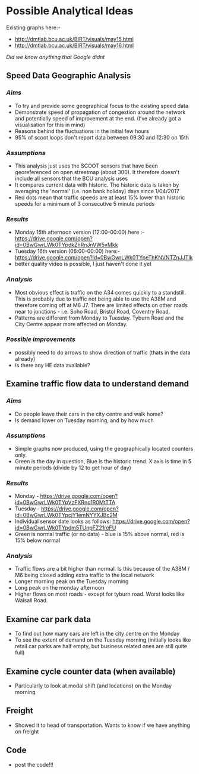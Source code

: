 # Possible Analytical Ideas

Existing graphs here:-
* http://dmtlab.bcu.ac.uk/BIRT/visuals/may15.html
* http://dmtlab.bcu.ac.uk/BIRT/visuals/may16.html

*Did we know anything that Google didnt*

## Speed Data Geographic Analysis
### *Aims*
* To try and provide some geographical focus to the existing speed data
* Demonstrate speed of propagation of congestion around the network and potentially speed of improvement at the end. (I’ve already got a visualisation for this in mind)
* Reasons behind the fluctuations in the initial few hours
* 95% of scoot loops don't report data between 09:30 and 12:30 on 15th

### *Assumptions*
* This analysis just uses the SCOOT sensors that have been georeferenced on open streetmap (about 300). It therefore doesn't include all sensors that the BCU analysis uses
* It compares current data with historic. The historic data is taken by averaging the 'normal' (i.e. non bank holiday) days since 1/04/2017
* Red dots mean that traffic speeds are at least 15% lower than historic speeds for a minimum of 3 consecutive 5 minute periods 

### *Results*
* Monday 15th afternoon version (12:00-00:00) here :- https://drive.google.com/open?id=0BwGwrLWk0TYpdkZhRnJnVW5vMkk
* Tuesday 16th version (06:00-00:00) here:- https://drive.google.com/open?id=0BwGwrLWk0TYpeThKNVNTZnJJTlk
* better quality video is possible, I just haven't done it yet

### *Analysis*
* Most obvious effect is traffic on the A34 comes quickly to a standstill. This is probably due to traffic not being able to use the A38M and therefore coming off at M6 J7. There are limited effects on other roads near to junctions - i.e. Soho Road, Bristol Road, Coventry Road.
* Patterns are different from Monday to Tuesday. Tyburn Road and the City Centre appear more affected on Monday.

### *Possible improvements*
* possibly need to do arrows to show direction of traffic (thats in the data already)
* Is there any HE data available?

## Examine traffic flow data to understand demand
### *Aims*
* Do people leave their cars in the city centre and walk home?
* Is demand lower on Tuesday morning, and by how much

### *Assumptions*
* Simple graphs now produced, using the geographically located counters only.
* Green is the day in question, Blue is the historic trend. X axis is time in 5 minute periods (divide by 12 to get hour of day)

### *Results*
*  Monday - https://drive.google.com/open?id=0BwGwrLWk0TYpVzFXRno1R0MtTTA
*  Tuesday - https://drive.google.com/open?id=0BwGwrLWk0TYpcjY1emNYYXJBc2M
*  Individual sensor date looks as follows: https://drive.google.com/open?id=0BwGwrLWk0TYpdm5TUnpFZ21reFU
*  Green is normal traffic (or no data) - blue is 15% above normal, red is 15% below normal

### *Analysis*
* Traffic flows are a bit higher than normal. Is this because of the A38M / M6 being closed adding extra traffic to the local network
* Longer morning peak on the Tuesday morning
* Long peak on the monday afternoon
* Higher flows on most roads - except for tyburn road. Worst looks like Walsall Road.

## Examine car park data
* To find out how many cars are left in the city centre on the Monday
* To see the extent of demand on the Tuesday morning (initially looks like retail car parks are half empty, but business related ones are still quite full)

## Examine cycle counter data (when available)
* Particularly to look at modal shift (and locations) on the Monday morning

## Freight
* Showed it to head of transportation. Wants to know if we have anything on freight

## Code
* post the code!!!
